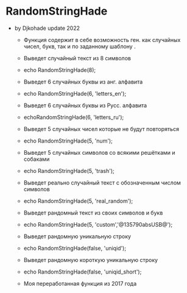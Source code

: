 # RandomStringHade
  * by Djkohade update 2022
	* Функция содержит в себе возможность ген. как случайных чисел, букв,  так и по заданному шаблону .
  
	* Выведет случайный текст из 8 символов
	* echo RandomStringHade(8);
	
	* Выведет 6 случайных буквы из анг. алфавита
	* echo RandomStringHade(6, 'letters_en');
	
	* Выведет 6 случайных буквы из Русс. алфавита
	* echoRandomStringHade(6, 'letters_ru');
	
	* Выведет 5 случайных чисел которые не будут повторяться
	* echo RandomStringHade(5, 'num');
	
	* Выведет 5 случайных символов со всякими решётками и собаками
	* echo RandomStringHade(5, 'trash');
	
	* Выведет реально случайный текст с обозначенным числом символов
	* echo RandomStringHade(5, 'real_random');
	
	* Выведет рандомный текст из своих символов и букв
	* echo RandomStringHade(5, 'custom','@135790absUSB@');
	
	* Выведет рандомную уникальную строку
	* echo RandomStringHade(false, 'uniqid');	
	
	* Выведет рандомную короткую уникальную строку
	* echo RandomStringHade(false, 'uniqid_short');	
  
	* Моя переработанная функция из 2017 года
